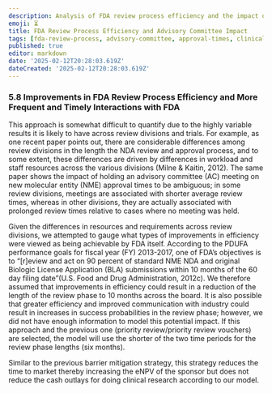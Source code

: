 ```yaml
---
description: Analysis of FDA review process efficiency and the impact of advisory committee meetings on approval times
emoji: ⏳
title: FDA Review Process Efficiency and Advisory Committee Impact
tags: [fda-review-process, advisory-committee, approval-times, clinical-trials]
published: true
editor: markdown
date: '2025-02-12T20:28:03.619Z'
dateCreated: '2025-02-12T20:28:03.619Z'
---
```

### 5.8 Improvements in FDA Review Process Efficiency and More Frequent and Timely Interactions with FDA

This approach is somewhat difficult to quantify due to the highly variable results it is likely to have across review divisions and trials. For example, as one recent paper points out, there are considerable differences among review divisions in the length the NDA review and approval process, and to some extent, these differences are driven by differences in workload and staff resources across the various divisions (Milne & Kaitin, 2012). The same paper shows the impact of holding an advisory committee (AC) meeting on new molecular entity (NME) approval times to be ambiguous; in some review divisions, meetings are associated with shorter average review times, whereas in other divisions, they are actually associated with prolonged review times relative to cases where no meeting was held.

Given the differences in resources and requirements across review divisions, we attempted to gauge what types of improvements in efficiency were viewed as being achievable by FDA itself. According to the PDUFA performance goals for fiscal year (FY) 2013-2017, one of FDA’s objectives is to “\[r\]eview and act on 90 percent of standard NME NDA and original Biologic License Application (BLA) submissions within 10 months of the 60 day filing date”(U.S. Food and Drug Administration, 2012c). We therefore assumed that improvements in efficiency could result in a reduction of the length of the review phase to 10 months across the board. It is also possible that greater efficiency and improved communication with industry could result in increases in success probabilities in the review phase; however, we did not have enough information to model this potential impact. If this approach and the previous one (priority review/priority review vouchers) are selected, the model will use the shorter of the two time periods for the review phase lengths (six months).

Similar to the previous barrier mitigation strategy, this strategy reduces the time to market thereby increasing the eNPV of the sponsor but does not reduce the cash outlays for doing clinical research according to our model.


